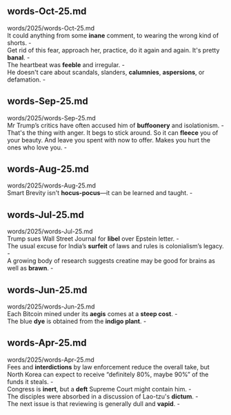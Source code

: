 ## words-Oct-25.md ##  
words/2025/words-Oct-25.md  
It could anything from some **inane** comment, to wearing the wrong kind of shorts. -  
Get rid of this fear, approach her, practice, do it again and again. It's pretty **banal**. -  
The heartbeat was **feeble** and irregular. -  
He doesn't care about scandals, slanders, **calumnies**, **aspersions**, or defamation. -  

## words-Sep-25.md ##  
words/2025/words-Sep-25.md  
Mr Trump’s critics have often accused him of **buffoonery** and isolationism. -  
That's the thing with anger. It begs to stick around. So it can **fleece** you of your beauty. And leave you spent with now to offer. Makes you hurt the ones who love you. -  

## words-Aug-25.md ##  
words/2025/words-Aug-25.md  
Smart Brevity isn't **hocus-pocus**—it can be learned and taught. -  

## words-Jul-25.md ##  
words/2025/words-Jul-25.md  
Trump sues Wall Street Journal for **libel** over Epstein letter. -  
The usual excuse for India’s **surfeit** of laws and rules is colonialism’s legacy. -  
A growing body of research suggests creatine may be good for brains as well as **brawn**. -  

## words-Jun-25.md ##  
words/2025/words-Jun-25.md  
Each Bitcoin mined under its **aegis** comes at a **steep cost**. -  
The blue **dye** is obtained from the **indigo plant**. -  

## words-Apr-25.md ##  
words/2025/words-Apr-25.md  
Fees and **interdictions** by law enforcement reduce the overall take, but North Korea can expect to receive “definitely 80%, maybe 90%” of the funds it steals. -  
Congress is **inert**, but a **deft** Supreme Court might contain him. -  
The disciples were absorbed in a discussion of Lao-tzu's **dictum**. -  
The next issue is that reviewing is generally dull and **vapid**. -  
